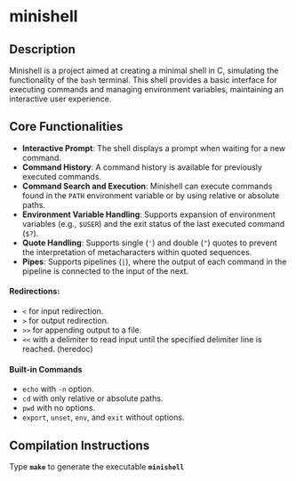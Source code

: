 <h1>minishell</h1>

<h2>Description</h2>

Minishell is a project aimed at creating a minimal shell in C, simulating the functionality of the <code>bash</code> terminal. This shell provides a basic interface for executing commands and managing environment variables, maintaining an interactive user experience.

<h2>Core Functionalities</h2>
<ul>
  <li><strong>Interactive Prompt</strong>: The shell displays a prompt when waiting for a new command.</li>
  <li><strong>Command History</strong>: A command history is available for previously executed commands.</li>
  <li><strong>Command Search and Execution</strong>: Minishell can execute commands found in the <code>PATH</code> environment variable or by using relative or absolute paths.</li>
  <li><strong>Environment Variable Handling</strong>: Supports expansion of environment variables (e.g., <code>$USER</code>) and the exit status of the last executed command (<code>$?</code>).</li>
  <li><strong>Quote Handling</strong>: Supports single (<code>'</code>) and double (<code>"</code>) quotes to prevent the interpretation of metacharacters within quoted sequences.</li>
   <li><strong>Pipes</strong>: Supports pipelines (<code>|</code>), where the output of each command in the pipeline is connected to the input of the next.</li>
</ul>
  <h4>Redirections:</h4>
    <ul>
      <li><code>&lt;</code> for input redirection.</li>
      <li><code>&gt;</code> for output redirection.</li>
      <li><code>&gt;&gt;</code> for appending output to a file.</li>
      <li><code>&lt;&lt;</code> with a delimiter to read input until the specified delimiter line is reached. (heredoc)</li>
    </ul>
  
  <h4>Built-in Commands</h4>
    <ul>
      <li><code>echo</code> with <code>-n</code> option.</li>
      <li><code>cd</code> with only relative or absolute paths.</li>
      <li><code>pwd</code> with no options.</li>
      <li><code>export</code>, <code>unset</code>, <code>env</code>, and <code>exit</code> without options.</li>
    </ul>

<h2>Compilation Instructions</h2>

Type <strong><code>make</code></strong> to generate the executable <strong><code>minishell</code></strong>

